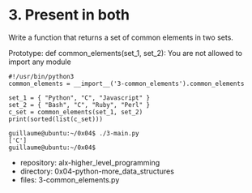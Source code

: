 # 3. Present in both



Write a function that returns a set of common elements in two sets.

Prototype: def common_elements(set_1, set_2):
You are not allowed to import any module

```guillaume@ubuntu:~/0x04$ cat 3-main.py
#!/usr/bin/python3
common_elements = __import__('3-common_elements').common_elements

set_1 = { "Python", "C", "Javascript" }
set_2 = { "Bash", "C", "Ruby", "Perl" }
c_set = common_elements(set_1, set_2)
print(sorted(list(c_set)))

guillaume@ubuntu:~/0x04$ ./3-main.py
['C']
guillaume@ubuntu:~/0x04$ 
```


 - repository: alx-higher_level_programming
 - directory: 0x04-python-more_data_structures
 - files: 3-common_elements.py
